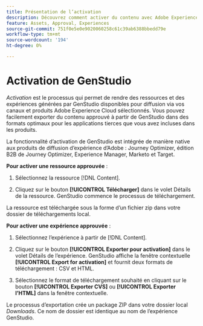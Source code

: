 ```yaml
---
title: Présentation de l’activation
description: Découvrez comment activer du contenu avec Adobe Experience Cloud et des applications tierces.
feature: Assets, Approval, Experiences
source-git-commit: 751f0e5e0e9020060258c61c39ab6388bbedd79e
workflow-type: tm+mt
source-wordcount: '194'
ht-degree: 0%

---
```



# Activation de GenStudio

_Activation_ est le processus qui permet de rendre des ressources et des expériences générées par GenStudio disponibles pour diffusion via vos canaux et produits Adobe Experience Cloud sélectionnés. Vous pouvez facilement exporter du contenu approuvé à partir de GenStudio dans des formats optimaux pour les applications tierces que vous avez incluses dans les produits.

La fonctionnalité d’activation de GenStudio est intégrée de manière native aux produits de diffusion d’expérience d’Adobe : Journey Optimizer, édition B2B de Journey Optimizer, Experience Manager, Marketo et Target.

**Pour activer une ressource approuvée** :

1. Sélectionnez la ressource [!DNL Content].

1. Cliquez sur le bouton **[!UICONTROL Télécharger]** dans le volet Détails de la ressource. GenStudio commence le processus de téléchargement.

La ressource est téléchargée sous la forme d’un fichier zip dans votre dossier de téléchargements local.

**Pour activer une expérience approuvée** :

1. Sélectionnez l’expérience à partir de [!DNL Content].

1. Cliquez sur le bouton **[!UICONTROL Exporter pour activation]** dans le volet Détails de l’expérience. GenStudio affiche la fenêtre contextuelle **[!UICONTROL Export for activation]** et fournit deux formats de téléchargement : CSV et HTML.

1. Sélectionnez le format de téléchargement souhaité en cliquant sur le bouton **[!UICONTROL Exporter CVS]** ou **[!UICONTROL Exporter l’HTML]** dans la fenêtre contextuelle.

Le processus d’exportation crée un package ZIP dans votre dossier local _Downloads_. Ce nom de dossier est identique au nom de l’expérience GenStudio.
